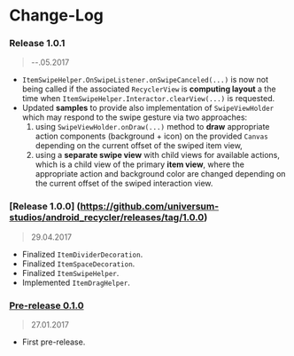 Change-Log
===============

### Release 1.0.1 ###
> --.05.2017

- `ItemSwipeHelper.OnSwipeListener.onSwipeCanceled(...)` is now not being called if the associated
  `RecyclerView` is **computing layout** a the time when `ItemSwipeHelper.Interactor.clearView(...)`
  is requested.
- Updated **samples** to provide also implementation of `SwipeViewHolder` which may respond to the
  swipe gesture via two approaches:
    1) using `SwipeViewHolder.onDraw(...)` method to **draw** appropriate action components 
       (background + icon) on the provided `Canvas` depending on the current offset of the swiped
       item view,
    2) using a **separate swipe view** with child views for available actions, which is a child view
       of the primary **item view**, where the appropriate action and background color are changed 
       depending on the current offset of the swiped interaction view.
  

### [Release 1.0.0] (https://github.com/universum-studios/android_recycler/releases/tag/1.0.0) ###
> 29.04.2017

- Finalized `ItemDividerDecoration`.
- Finalized `ItemSpaceDecoration`.
- Finalized `ItemSwipeHelper`.
- Implemented `ItemDragHelper`.

### [Pre-release 0.1.0](https://github.com/universum-studios/android_recycler/releases/tag/0.1.0) ###
> 27.01.2017

- First pre-release.